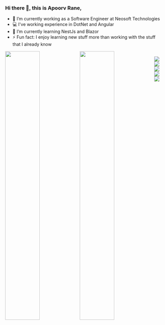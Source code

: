 ### Hi there 👋, this is Apoorv Rane,

<!--
**apoorv-neosofttech/apoorv-neosofttech** is a ✨ _special_ ✨ repository because its `README.md` (this file) appears on your GitHub profile.

Here are some ideas to get you started:
-->

- 🔭 I’m currently working as a Software Engineer at Neosoft Technologies
- :computer: I've working experience in DotNet and Angular
- 🌱 I’m currently learning NestJs and Blazor
- ⚡ Fun fact: I enjoy learning new stuff more than working with the stuff that I already know

<img align="left" width="47%" src="https://github-readme-stats.vercel.app/api?username=apoorv-neosofttech&count_private=true&show_icons=true&theme=onedark" />
<img align="left" width="47%" src="https://github-readme-stats.vercel.app/api/top-langs/?username=apoorv-neosofttech&layout=compact&theme=onedark" />
<br />  
<img align="left" src="https://img.shields.io/badge/typescript-%23007ACC.svg?style=for-the-badge&logo=typescript&logoColor=white" />
<img align="left" src="https://img.shields.io/badge/.NET-5C2D91?style=for-the-badge&logo=.net&logoColor=white" />
<img align="left" src="https://img.shields.io/badge/typescript-%23007ACC.svg?style=for-the-badge&logo=typescript&logoColor=white" />
<img align="left" src="https://img.shields.io/badge/angular-%23DD0031.svg?style=for-the-badge&logo=angular&logoColor=white" />
<img src="https://img.shields.io/badge/typescript-%23007ACC.svg?style=for-the-badge&logo=typescript&logoColor=white" />


